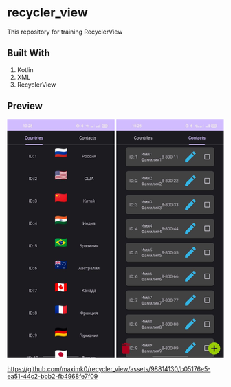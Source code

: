 # recycler_view
This repository for training RecyclerView

## Built With
1. Kotlin
2. XML
3. RecyclerView

## Preview
<img src="preview/preview_recycler_view_countries_screen.jpg"  width="250"> <img src="preview/preview_recycler_view_contacts_screen.jpg" width="250">


https://github.com/maximk0/recycler_view/assets/98814130/b05176e5-ea51-44c2-bbb2-fb4968fe7f09

